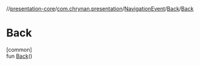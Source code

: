 //[presentation-core](../../../../index.md)/[com.chrynan.presentation](../../index.md)/[NavigationEvent](../index.md)/[Back](index.md)/[Back](-back.md)

# Back

[common]\
fun [Back](-back.md)()
